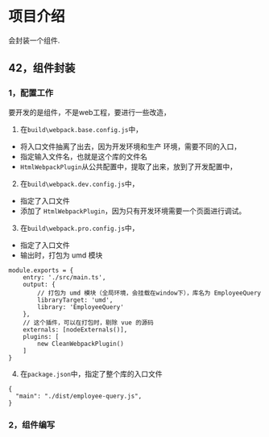 # 项目介绍

会封装一个组件.

## 42，组件封装

### 1，配置工作

要开发的是组件，不是web工程，要进行一些改造，

1. 在`build\webpack.base.config.js`中，
- 将入口文件抽离了出去，因为开发环境和生产 环境，需要不同的入口，
- 指定输入文件名，也就是这个库的文件名
- `HtmlWebpackPlugin`从公共配置中，提取了出来，放到了开发配置中，

2. 在`build\webpack.dev.config.js`中，
- 指定了入口文件
- 添加了 `HtmlWebpackPlugin`，因为只有开发环境需要一个页面进行调试。

3. 在`build\webpack.pro.config.js`中，
- 指定了入口文件
- 输出时，打包为 umd 模块
```
module.exports = {
    entry: './src/main.ts',
    output: {
        // 打包为 umd 模块（全局环境，会挂载在window下），库名为 EmployeeQuery
        libraryTarget: 'umd',
        library: 'EmployeeQuery'
    },
    // 这个插件，可以在打包时，剔除 vue 的源码
    externals: [nodeExternals()],
    plugins: [
        new CleanWebpackPlugin()
    ]
}
```

4. 在`package.json`中，指定了整个库的入口文件
```
{
  "main": "./dist/employee-query.js",
}
```

### 2，组件编写